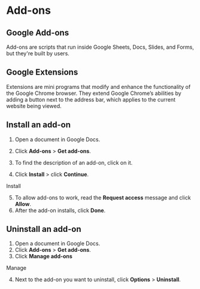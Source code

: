 # Add-ons

## **Google Add-ons**

Add-ons are scripts that run inside Google Sheets, Docs, Slides, and Forms, but they're built by users. 

## **Google Extensions**

Extensions are mini programs that modify and enhance the functionality of the Google Chrome browser. They extend Google Chrome’s abilities by adding a button next to the address bar, which applies to the current website being viewed. 

## **Install an add-on**

1. Open a document in Google Docs.
2. Click **Add-ons** > **Get add-ons**.

3. To find the description of an add-on, click on it.


4. Click **Install** > click **Continue**.

Install

5. To allow add-ons to work, read the **Request access** message and click **Allow**.
6. After the add-on installs, click **Done**.

## Uninstall an add-on

1. Open a document in Google Docs.
2. Click **Add-ons** > **Get add-ons**.
3. Click **Manage add-ons**

Manage

4. Next to the add-on you want to uninstall, click **Options** > **Uninstall**.

